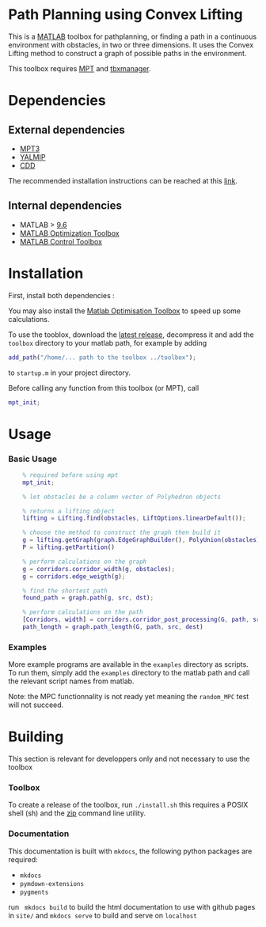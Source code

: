 # Path Planning using Convex Lifting

This is a [MATLAB](https://mathworks.com) toolbox for pathplanning, or finding a path in a continuous environment with obstacles, in two or three dimensions.
It uses the Convex Lifting method to construct a graph of possible paths in the environment.

This toolbox requires [MPT](https://www.mpt3.org/) and [tbxmanager](https://www.tbxmanager.com/).


# Dependencies

## External dependencies
* [MPT3](https://www.mpt3.org/)
* [YALMIP](https://yalmip.github.io/)
* [CDD](https://people.inf.ethz.ch/fukudak/cdd_home/index.html)

The recommended installation instructions can be reached at this [link](https://www.mpt3.org/Main/Installation).

## Internal dependencies
* MATLAB  > [9.6](https://fr.mathworks.com/support/requirements/previous-releases.html)
* [MATLAB Optimization Toolbox](https://fr.mathworks.com/products/optimization.html)
* [MATLAB Control Toolbox](https://fr.mathworks.com/products/control.html)
  
# Installation

First, install both dependencies :




You may also install the [Matlab Optimisation Toolbox](https://fr.mathworks.com/products/optimization.html) to speed up some calculations.


To use the tooblox, download the [latest release](https://github.com/breakmit-0/lift-ppl/releases), decompress it and add the `toolbox` directory to your matlab path, for example by adding
```matlab
add_path("/home/... path to the toolbox ../toolbox");
```
to `startup.m` in your project directory.

Before calling any function from this toolbox (or MPT), call 
```matlab
mpt_init;
```

# Usage

### Basic Usage

```matlab
    % required before using mpt
    mpt_init; 

    % let obstacles be a column vector of Polyhedron objects

    % returns a lifting object
    lifting = Lifting.find(obstacles, LiftOptions.linearDefault());

    % choose the method to construct the graph then build it
    g = lifting.getGraph(graph.EdgeGraphBuilder(), PolyUnion(obstacles).convexHull());
    P = lifting.getPartition()

    % perform calculations on the graph
    g = corridors.corridor_width(g, obstacles);
    g = corridors.edge_weigth(g);

    % find the shortest path
    found_path = graph.path(g, src, dst);

    % perform calculations on the path
    [Corridors, width] = corridors.corridor_post_processing(G, path, src, dest, obstacles, 100);
    path_length = graph.path_length(G, path, src, dest)
```

### Examples

More example programs are available in the `examples` directory as scripts. To run them, simply add the `examples` directory to the matlab path and call the relevant script names from matlab.

Note: the MPC functionnality is not ready yet meaning the `random_MPC` test will not succeed.

# Building

This section is relevant for developpers only and not necessary to use the toolbox

### Toolbox

To create a release of the toolbox, run `./install.sh` this requires a POSIX shell (sh) and the [zip](https://infozip.sourceforge.net/Zip.html) command line utility.


### Documentation

This documentation is built with `mkdocs`, the following python packages are required:

* `mkdocs`
* `pymdown-extensions`
* `pygments`


run ` mkdocs build`  to build the html documentation to use with github pages in `site/`
and `mkdocs serve` to build and serve on `localhost`



